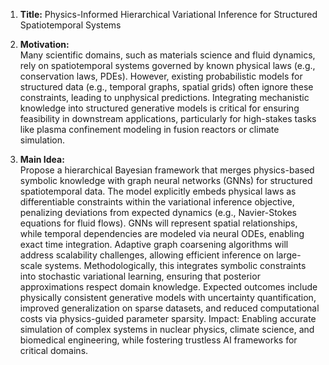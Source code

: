 1. **Title:** Physics-Informed Hierarchical Variational Inference for Structured Spatiotemporal Systems  

2. **Motivation:**  
Many scientific domains, such as materials science and fluid dynamics, rely on spatiotemporal systems governed by known physical laws (e.g., conservation laws, PDEs). However, existing probabilistic models for structured data (e.g., temporal graphs, spatial grids) often ignore these constraints, leading to unphysical predictions. Integrating mechanistic knowledge into structured generative models is critical for ensuring feasibility in downstream applications, particularly for high-stakes tasks like plasma confinement modeling in fusion reactors or climate simulation.  

3. **Main Idea:**  
Propose a hierarchical Bayesian framework that merges physics-based symbolic knowledge with graph neural networks (GNNs) for structured spatiotemporal data. The model explicitly embeds physical laws as differentiable constraints within the variational inference objective, penalizing deviations from expected dynamics (e.g., Navier-Stokes equations for fluid flows). GNNs will represent spatial relationships, while temporal dependencies are modeled via neural ODEs, enabling exact time integration. Adaptive graph coarsening algorithms will address scalability challenges, allowing efficient inference on large-scale systems. Methodologically, this integrates symbolic constraints into stochastic variational learning, ensuring that posterior approximations respect domain knowledge. Expected outcomes include physically consistent generative models with uncertainty quantification, improved generalization on sparse datasets, and reduced computational costs via physics-guided parameter sparsity. Impact: Enabling accurate simulation of complex systems in nuclear physics, climate science, and biomedical engineering, while fostering trustless AI frameworks for critical domains.